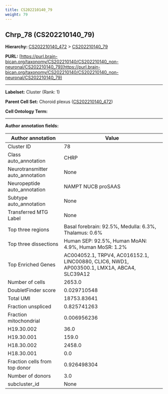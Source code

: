 ```yaml
---
title: CS202210140_79
weight: 79
---
```

## Chrp_78 (CS202210140_79)
<b>Hierarchy: </b>
[CS202210140_472](../CS202210140_472) >
[CS202210140_79](../CS202210140_79)

**PURL:** [https://purl.brain-bican.org/taxonomy/CS202210140/CS202210140_non-neuronal/CS202210140_79](https://purl.brain-bican.org/taxonomy/CS202210140/CS202210140_non-neuronal/CS202210140_79)

---


**Labelset:** Cluster (Rank: 1)

**Parent Cell Set:** Choroid plexus ([CS202210140_472](../CS202210140_472))



**Cell Ontology Term:** 

[MARKER GENES.]: #


---

[TRANSFERRED ANNOTATIONS.]: #


[AUTHOR ANNOTATION FIELDS.]: #


**Author annotation fields:**

| Author annotation | Value |
|-------------------|-------|
|Cluster ID|78|
|Class auto_annotation|CHRP|
|Neurotransmitter auto_annotation|None|
|Neuropeptide auto_annotation|NAMPT NUCB proSAAS|
|Subtype auto_annotation|None|
|Transferred MTG Label|None|
|Top three regions|Basal forebrain: 92.5%, Medulla: 6.3%, Thalamus: 0.6%|
|Top three dissections|Human SEP: 92.5%, Human MoAN: 4.9%, Human MoSR: 1.2%|
|Top Enriched Genes|AC004052.1, TRPV4, AC016152.1, LINC00880, CLIC6, NWD1, AP003500.1, LMX1A, ABCA4, SLC39A12|
|Number of cells|2653.0|
|DoubletFinder score|0.029710548|
|Total UMI|18753.83641|
|Fraction unspliced|0.825741263|
|Fraction mitochondrial|0.006956236|
|H19.30.002|36.0|
|H19.30.001|159.0|
|H18.30.002|2458.0|
|H18.30.001|0.0|
|Fraction cells from top donor|0.926498304|
|Number of donors|3.0|
|subcluster_id|None|
